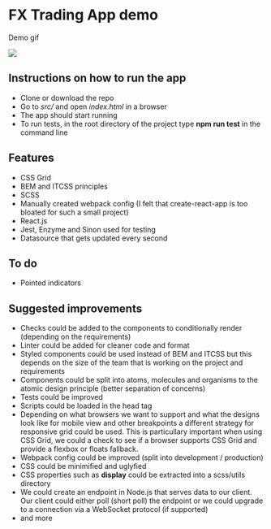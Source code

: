 
# FX Trading App demo

Demo gif

![](http://g.recordit.co/ejPSatMZ6Y.gif)

## Instructions on how to run the app

* Clone or download the repo
* Go to _src/_ and open _index.html_ in a browser
* The app should start running
* To run tests, in the root directory of the project type **npm run test** in the command line

## Features

* CSS Grid
* BEM and ITCSS principles
* SCSS
* Manually created webpack config (I felt that create-react-app is too bloated for such a small project)
* React.js
* Jest, Enzyme and Sinon used for testing
* Datasource that gets updated every second

## To do

* Pointed indicators

## Suggested improvements

* Checks could be added to the components to conditionally render (depending on the requirements)
* Linter could be added for cleaner code and format
* Styled components could be used instead of BEM and ITCSS but this depends on the size of the team that is working on the project and requirements
* Components could be split into atoms, molecules and organisms to the atomic design principle (better separation of concerns)
* Tests could be improved
* Scripts could be loaded in the head tag
* Depending on what browsers we want to support and what the designs look like for mobile view and other breakpoints a different strategy for responsive grid could be used. This is particullary important when using CSS Grid, we could a check to see if a browser supports CSS Grid and provide a flexbox or floats fallback. 
* Webpack config could be improved (split into development / production)
* CSS could be minimified and uglyfied
* CSS properties such as **display** could be extracted into a scss/utils directory
* We could create an endpoint in Node.js that serves data to our client. Our client could either poll (short poll) the endpoint or we could upgrade to a connection via a WebSocket protocol (if supported)
* and more
